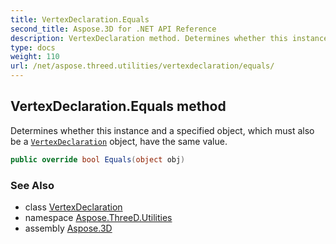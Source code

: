 ```yaml
---
title: VertexDeclaration.Equals
second_title: Aspose.3D for .NET API Reference
description: VertexDeclaration method. Determines whether this instance and a specified object which must also be a VertexDeclaration object have the same value
type: docs
weight: 110
url: /net/aspose.threed.utilities/vertexdeclaration/equals/
---
```

## VertexDeclaration.Equals method

Determines whether this instance and a specified object, which must also be a [`VertexDeclaration`](../) object, have the same value.

```csharp
public override bool Equals(object obj)
```

### See Also

* class [VertexDeclaration](../)
* namespace [Aspose.ThreeD.Utilities](../../../aspose.threed.utilities/)
* assembly [Aspose.3D](../../../)


